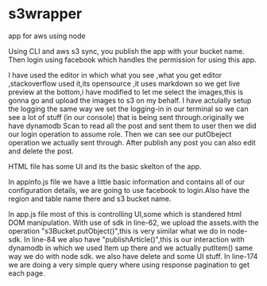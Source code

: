 # s3wrapper
app for aws using node
 
Using CLI and aws s3 sync, you publish the app with your bucket name.
Then login using facebook which handles the permission for using this app.

I have used the editor in which what you see ,what you get editor ,stackoverflow used it,its
opensource ,it uses markdown so we get live preview at the bottom,i have modified to let
me select the images,this is gonna go and upload the images to s3 on my behalf.
I have actulally setup the logging the same way we set the logging-in in our terminal so 
we can see a lot of stuff (in our console) that is being sent through.originally we have dynamodb Scan to 
read all the post and sent them to user then we did our login operation to assume role.
Then we can see our putObeject operation we actually sent through.
After publish any post you can also edit and delete the post.

HTML file has some UI and its the basic skelton of the app.

In appinfo.js file we have a little basic information 
and contains all of our configuration details, we are going to use facebook
to login.Also have the region and table name there and s3 bucket name.

In app.js file most of this is controlling UI,some which is standered html DOM manipulation.
With use of sdk in line-62, we upload the assets.with the operation "s3Bucket.putObject()",this 
is very similar what we do in node-sdk.
In line-84 we also have "publishArticle()",this is our interaction with dynamodb in which we used
Item up there and we actually putItem() same way we do with node sdk.
we also have delete and some UI stuff.
In line-174 we are doing a very simple query where using response pagination to get each page.






